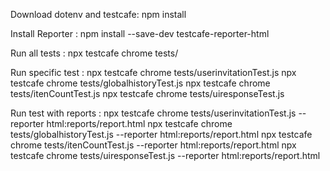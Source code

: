 Download dotenv and testcafe:
npm install

Install Reporter :
npm install --save-dev testcafe-reporter-html

Run all tests :
npx testcafe chrome tests/
 
Run specific test :
npx testcafe chrome tests/userinvitationTest.js 
npx testcafe chrome tests/globalhistoryTest.js 
npx testcafe chrome tests/itenCountTest.js 
npx testcafe chrome tests/uiresponseTest.js

Run test with reports :
npx testcafe chrome tests/userinvitationTest.js --reporter html:reports/report.html
npx testcafe chrome tests/globalhistoryTest.js --reporter html:reports/report.html
npx testcafe chrome tests/itenCountTest.js --reporter html:reports/report.html
npx testcafe chrome tests/uiresponseTest.js --reporter html:reports/report.html

